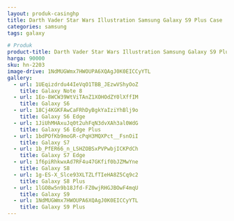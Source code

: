 ```yaml
---
layout: produk-casinghp
title: Darth Vader Star Wars Illustration Samsung Galaxy S9 Plus Case
categories: samsung
tags: galaxy

# Produk
product-title: Darth Vader Star Wars Illustration Samsung Galaxy S9 Plus Case
harga: 90000
sku: hn-2203
image-drive: 1NdMUGWmx7HWOUPA6XQAgJ0K0EICCyYTL
gallery:
  - url: 1UEqizdrdu44IeVqO1TBB_JEzwVShyOoZ
    title: Galaxy Note 8
  - url: 1Eo-8WCW39WtViTAnZ1XOHOdZY0lXffIM
    title: Galaxy S6
  - url: 18Cj4KGKFAwCaFRhDyBgkYaIziYhBlj9o
    title: Galaxy S6 Edge
  - url: 1JiUhMHAxuJq0t2uhFqN3dvXAh3al0WdG
    title: Galaxy S6 Edge Plus
  - url: 1bdPOfKb9moGR-cPqH3MQXPct__FsnOiI
    title: Galaxy S7
  - url: 1b_PfER66_n_LSHZOBSxPVPwbjICKPdCh
    title: Galaxy S7 Edge
  - url: 1f6piRhkwxAd7RF4u47GKfif0bJZMwYne
    title: Galaxy S8
  - url: 1g-ES-X_Slce93XLTZLfTIeHA8Z5Cq9c2
    title: Galaxy S8 Plus
  - url: 1lGO8w5n9b18Jfd-FZ0wjRHGJBOwF4mqU
    title: Galaxy S9
  - url: 1NdMUGWmx7HWOUPA6XQAgJ0K0EICCyYTL
    title: Galaxy S9 Plus
---
```

